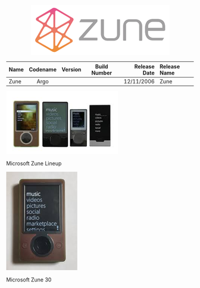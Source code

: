 <p align="center">
  <img src="https://github.com/InstallingEverything/MicrosoftBuildNumbers/blob/main/Images/Zune/Zune.png" />
</p>



| Name                                                   | Codename          | Version | Build Number      | Release Date | Release Name                                             |
| :----------------------------------------------------- | :---------------: | :-----: | :---------------: | -----------: | :------------------------------------------------------- |
| Zune                                                   | Argo              |         |                   |  12/11/2006  | Zune                                                     |

![Zune Lineup](https://github.com/InstallingEverything/MicrosoftBuildNumbers/blob/main/Images/Zune/Lineup.jpeg)

Microsoft Zune Lineup

![Zune 30](https://github.com/InstallingEverything/MicrosoftBuildNumbers/blob/main/Images/Zune/Zune30.jpeg)

Microsoft Zune 30